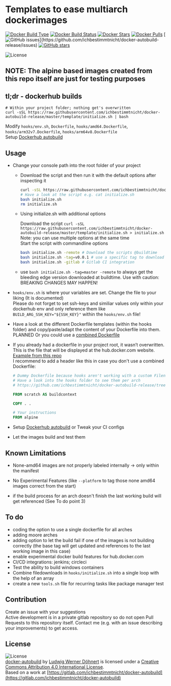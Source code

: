 # Templates to ease multiarch dockerimages

[![Docker Build Type](https://img.shields.io/docker/cloud/automated/ichbestimmtnicht/docker-autobuild.svg)](https://hub.docker.com/r/ichbestimmtnicht/docker-autobuild/)
[![Docker Build Status](https://img.shields.io/docker/cloud/build/ichbestimmtnicht/docker-autobuild.svg)](https://hub.docker.com/r/ichbestimmtnicht/docker-autobuild/)
[![Docker Stars](https://img.shields.io/docker/stars/ichbestimmtnicht/docker-autobuild.svg)](https://hub.docker.com/r/ichbestimmtnicht/docker-autobuild/)
[![Docker Pulls](https://img.shields.io/docker/pulls/ichbestimmtnicht/docker-autobuild.svg)](https://hub.docker.com/r/ichbestimmtnicht/docker-autobuild/)
[![GitHub issues](https://img.shields.io/github/issues/ichbestimmtnicht/docker-autobuild-release.svg?label="Githubissues")](https://github.com/ichbestimmtnicht/docker-autobuild-release/issues)
[![GitHub stars](https://img.shields.io/github/stars/ichbestimmtnicht/docker-autobuild-release.svg?style=social&label=Star)](https://github.com/ichbestimmtnicht/docker-autobuild-release/)

![License](https://i.creativecommons.org/l/by/4.0/88x31.png)

## NOTE: The alpine based images created from this repo itself are just for testing purposes

## tl;dr - dockerhub builds

    # Within your project folder; nothing get's overwritten
    curl -sSL https://raw.githubusercontent.com/ichbestimmtnicht/docker-autobuild-release/master/template/initialize.sh | bash

Modify `hooks/env.sh`, `Dockerfile`, `hooks/amd64.Dockerfile`, `hooks/arm32v7.Dockerfile`, `hooks/arm64v8.Dockerfile` \
Setup [Dockerhub autobuild](https://docs.docker.com/docker-hub/builds/)

## Usage

- Change your console path into the root folder of your project

  - Download the script and then run it with the default options after inspecting it

    ```bash
    curl -sSL https://raw.githubusercontent.com/ichbestimmtnicht/docker-autobuild-release/master/template/initialize.sh > initialize.sh
    # Have a look at the script e.g. cat initialize.sh
    bash initialize.sh
    rm initialize.sh
    ```

  - Using initialize.sh with additional options

    Download the script `curl -sSL https://raw.githubusercontent.com/ichbestimmtnicht/docker-autobuild-release/master/template/initialize.sh > initialize.sh` \
    Note: you can use multiple options at the same time \
    Start the script with commandline options

    ```bash
    bash initialize.sh -remote # Download the scripts @buildtime
    bash initialize.sh -tag=v0.0.1 # use a specific tag to download scripts
    bash initialize.sh -gitlab # Gitlab CI integration
    ```

  - use `bash initialize.sh -tag=master -remote` to always get the bleeding edge version downloaded at buildtime. Use with caution: BREAKING CHANGES MAY HAPPEN!

- `hooks/env.sh` is where your variables are set. Change the file to your liking (It is documented) \
Please do not forget to set ssh-keys and similiar values only within your dockerhub env and only reference them like `BUILD_ARG_SSH_KEY="${SSH_KEY}"` within the `hooks/env.sh` file!

- Have a look at the different Dockerfile templates (within the hooks folder) and copy/paste/adapt the content of your Dockerfile into them. \
PLANNED Or you could use a [combined Dockerfile](https://gitlab.com/ros2cuisine/templates/docker-autobuild/wiki/Combined.md)

- If you already had a dockerfile in your project root, it wasn’t overwritten. This is the file that will be displayed at the hub.docker.com website. \
[Example from this repo](https://hub.docker.com/r/ichbestimmtnicht/docker-autobuild/dockerfile) \
I recommend to add a header like this in case you don't use a combined Dockerfile:

    ```dockerfile
    # Dummy Dockerfile because hooks aren't working with a custom Filename
    # Have a look into the hooks folder to see them per arch
    # https://github.com/ichbestimmtnicht/docker-autobuild-release/tree/master/hooks/

    FROM scratch AS buildcontext

    COPY . .

    # Your instructions
    FROM alpine
    ```

- Setup [Dockerhub autobuild](https://docs.docker.com/docker-hub/builds/) or Tweak your CI configs

- Let the images build and test them

## Known Limitations

- None-amd64 images are not properly labeled internally -> only within the manifest

- No Experimental Features (like `--platform` to tag those none amd64 images correct from the start)

- if the build process for an arch doesn't finish the last working build will get referenced (See To do point 3)

## To do

- coding the option to use a single dockerfile for all arches
- adding moore arches
- adding option to let the build fail if one of the images is not building correctly (the base tag will get updated and references to the last working image in this case)
- enable experimental docker build features for hub.docker.com
- CI/CD integrations: jenkins; circleci
- Test the ability to build windows containers
- Combine filedownloads in `hooks/initialize.sh` into a single loop with the help of an array
- create a new `tools.sh` file for recurring tasks like package manager test

## Contribution

Create an issue with your suggestions \
Active development is in a private gitlab repository so do not open Pull Requests to this repository itself. Contact me (e.g. with an issue describing your improvements) to get access.

## License

![License](https://i.creativecommons.org/l/by/4.0/88x31.png) \
[docker-autobuild](https://github.com/ichbestimmtnicht/docker-autobuild-release) by [Ludwig Werner Döhnert](https://github.com/ichbestimmtnicht/) is licensed under a [Creative Commons Attribution 4.0 International License](http://creativecommons.org/licenses/by/4.0/). \
Based on a work at [https://gitlab.com/ichbestimmtnicht/docker-autobuild](https://gitlab.com/ichbestimmtnicht/docker-autobuild)
